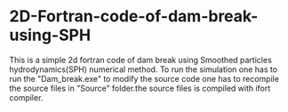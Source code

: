 # 2D-Fortran-code-of-dam-break-using-SPH
This is a simple 2d fortran code of dam break using Smoothed particles hydrodynamics(SPH) numerical method.
To run the simulation one has to run the "Dam_break.exe" 
to modify the source code one has to recompile the source files in "Source" folder.the source files is compiled with ifort compiler.

